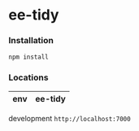 ee-tidy
===

### Installation

`npm install`

### Locations

env | ee-tidy
:-----------|:-----------------------
development  `http://localhost:7000`
